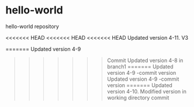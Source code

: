 # hello-world
hello-world repository

<<<<<<< HEAD
<<<<<<< HEAD
<<<<<<< HEAD
Updated version 4-11. V3

=======
Updated version 4-9
>>>>>>> Commit Updated version 4-8 in branch1
=======
Updated version 4-9 -commit version
>>>>>>> Updated version 4-9 -commit version
=======
Updated version 4-10. Modified version in working directory
>>>>>>> commit
